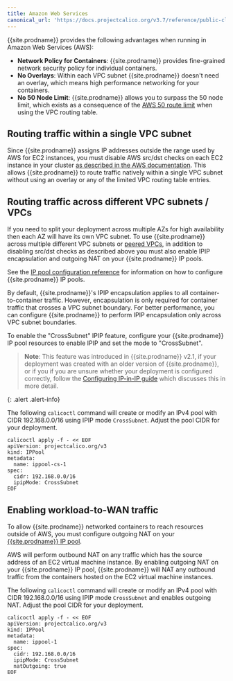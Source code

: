 ```yaml
---
title: Amazon Web Services
canonical_url: 'https://docs.projectcalico.org/v3.7/reference/public-cloud/aws'
---
```


{{site.prodname}} provides the following advantages when running in Amazon Web Services (AWS):

- **Network Policy for Containers**: {{site.prodname}} provides fine-grained network security policy for individual containers.
- **No Overlays**: Within each VPC subnet {{site.prodname}} doesn't need an overlay, which means high performance networking for your containers.
- **No 50 Node Limit**: {{site.prodname}} allows you to surpass the 50 node limit, which exists as a consequence of the [AWS 50 route limit](http://docs.aws.amazon.com/AmazonVPC/latest/UserGuide/VPC_Appendix_Limits.html#vpc-limits-route-tables) when using the VPC routing table.

## Routing traffic within a single VPC subnet

Since {{site.prodname}} assigns IP addresses outside the range used by AWS for EC2 instances, you must disable AWS src/dst
checks on each EC2 instance in your cluster
[as described in the AWS documentation](http://docs.aws.amazon.com/AmazonVPC/latest/UserGuide/VPC_NAT_Instance.html#EIP_Disable_SrcDestCheck).  This
allows {{site.prodname}} to route traffic natively within a single VPC subnet without using an overlay or any of the limited VPC routing table entries.

## Routing traffic across different VPC subnets / VPCs

If you need to split your deployment across multiple AZs for high availability then each AZ will have its own VPC subnet.  To
use {{site.prodname}} across multiple different VPC subnets or [peered VPCs](http://docs.aws.amazon.com/AmazonVPC/latest/UserGuide/vpc-peering.html),
in addition to disabling src/dst checks as described above you must also enable IPIP encapsulation and outgoing NAT
on your {{site.prodname}} IP pools.

See the [IP pool configuration reference]({{site.baseurl}}/{{page.version}}/reference/calicoctl/resources/ippool)
for information on how to configure {{site.prodname}} IP pools.

By default, {{site.prodname}}'s IPIP encapsulation applies to all container-to-container traffic.  However,
encapsulation is only required for container traffic that crosses a VPC subnet boundary.  For better
performance, you can configure {{site.prodname}} to perform IPIP encapsulation only across VPC subnet boundaries.

To enable the "CrossSubnet" IPIP feature, configure your {{site.prodname}} IP pool resources
to enable IPIP and set the mode to "CrossSubnet".

> **Note**: This feature was introduced in {{site.prodname}} v2.1, if your deployment was created with
> an older version of {{site.prodname}}, or if you if you are unsure whether your deployment
> is configured correctly, follow the [Configuring IP-in-IP guide]({{site.baseurl}}/{{page.version}}/networking/ip-in-ip)
> which discusses this in more detail.
>
{: .alert .alert-info}

The following `calicoctl` command will create or modify an IPv4 pool with
CIDR 192.168.0.0/16 using IPIP mode `CrossSubnet`. Adjust the pool CIDR for your deployment.

```
calicoctl apply -f - << EOF
apiVersion: projectcalico.org/v3
kind: IPPool
metadata:
  name: ippool-cs-1
spec:
  cidr: 192.168.0.0/16
  ipipMode: CrossSubnet
EOF
```

## Enabling workload-to-WAN traffic

To allow {{site.prodname}} networked containers to reach resources outside of AWS,
you must configure outgoing NAT on your [{{site.prodname}} IP pool]({{site.baseurl}}/{{page.version}}/reference/calicoctl/resources/ippool).

AWS will perform outbound NAT on any traffic which has the source address of an EC2 virtual
machine instance.  By enabling outgoing NAT on your {{site.prodname}} IP pool, {{site.prodname}} will
NAT any outbound traffic from the containers hosted on the EC2 virtual machine instances.

The following `calicoctl` command will create or modify an IPv4 pool with
CIDR 192.168.0.0/16 using IPIP mode `CrossSubnet` and enables outgoing NAT.
Adjust the pool CIDR for your deployment.

```
calicoctl apply -f - << EOF
apiVersion: projectcalico.org/v3
kind: IPPool
metadata:
  name: ippool-1
spec:
  cidr: 192.168.0.0/16
  ipipMode: CrossSubnet
  natOutgoing: true
EOF
```
